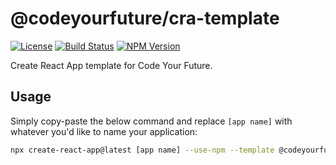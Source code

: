 # @codeyourfuture/cra-template

[![License](https://img.shields.io/npm/l/@codeyourfuture/cra-template.svg)](https://github.com/CodeYourFuture/cra-template/blob/master/LICENSE)
[![Build Status](https://travis-ci.com/CodeYourFuture/cra-template.svg?branch=master)](https://travis-ci.com/CodeYourFuture/cra-template)
[![NPM Version](https://img.shields.io/npm/v/@codeyourfuture/cra-template.svg)](https://www.npmjs.com/package/@codeyourfuture/cra-template)

Create React App template for Code Your Future.

## Usage

Simply copy-paste the below command and replace `[app name]` with whatever you'd like to name your application:

```bash
npx create-react-app@latest [app name] --use-npm --template @codeyourfuture
```
